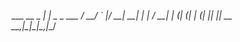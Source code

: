    ___ __ _  ___| |_ _   _ ___ 
  / __/ _` |/ __| __| | | / __|
 | (_| (_| | (__| |_| |_| \__ \
  \___\__,_|\___|\__|\__,_|___/

